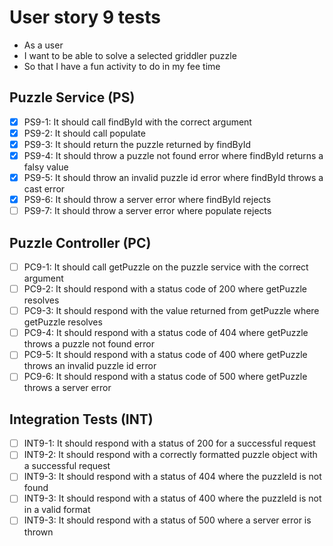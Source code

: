 # User story 9 tests

- As a user
- I want to be able to solve a selected griddler puzzle
- So that I have a fun activity to do in my fee time

## Puzzle Service (PS)

- [x] PS9-1: It should call findById with the correct argument
- [x] PS9-2: It should call populate
- [x] PS9-3: It should return the puzzle returned by findById
- [x] PS9-4: It should throw a puzzle not found error where findById returns a falsy value
- [x] PS9-5: It should throw an invalid puzzle id error where findById throws a cast error
- [x] PS9-6: It should throw a server error where findById rejects
- [ ] PS9-7: It should throw a server error where populate rejects

## Puzzle Controller (PC)

- [ ] PC9-1: It should call getPuzzle on the puzzle service with the correct argument
- [ ] PC9-2: It should respond with a status code of 200 where getPuzzle resolves
- [ ] PC9-3: It should respond with the value returned from getPuzzle where getPuzzle resolves
- [ ] PC9-4: It should respond with a status code of 404 where getPuzzle throws a puzzle not found error
- [ ] PC9-5: It should respond with a status code of 400 where getPuzzle throws an invalid puzzle id error
- [ ] PC9-6: It should respond with a status code of 500 where getPuzzle throws a server error

## Integration Tests (INT)

- [ ] INT9-1: It should respond with a status of 200 for a successful request
- [ ] INT9-2: It should respond with a correctly formatted puzzle object with a successful request
- [ ] INT9-3: It should respond with a status of 404 where the puzzleId is not found
- [ ] INT9-3: It should respond with a status of 400 where the puzzleId is not in a valid format
- [ ] INT9-3: It should respond with a status of 500 where a server error is thrown
